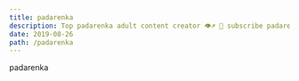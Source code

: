 ```yaml
---
title: padarenka
description: Top padarenka adult content creator 👁♐️ 👑 subscribe padarenka to my porn site below IG padarenka
date: 2019-08-26
path: /padarenka
---
```


padarenka